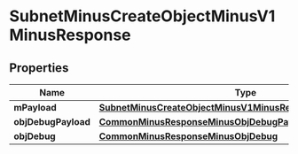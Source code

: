 
# SubnetMinusCreateObjectMinusV1MinusResponse

## Properties
Name | Type | Description | Notes
------------ | ------------- | ------------- | -------------
**mPayload** | [**SubnetMinusCreateObjectMinusV1MinusResponseMinusMPayload**](SubnetMinusCreateObjectMinusV1MinusResponseMinusMPayload.md) |  | 
**objDebugPayload** | [**CommonMinusResponseMinusObjDebugPayload**](CommonMinusResponseMinusObjDebugPayload.md) |  |  [optional]
**objDebug** | [**CommonMinusResponseMinusObjDebug**](CommonMinusResponseMinusObjDebug.md) |  |  [optional]



